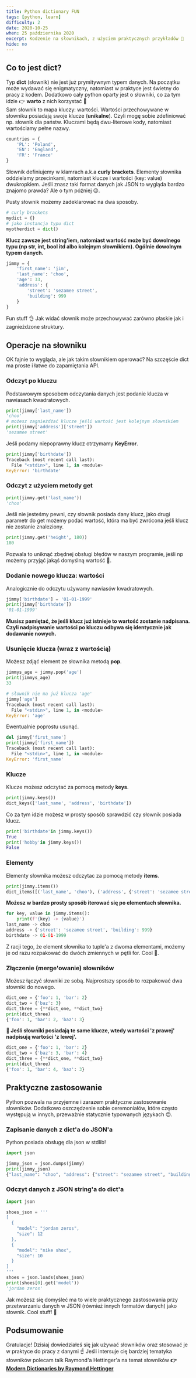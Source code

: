 ```yaml
---
title: Python dictionary FUN
tags: [python, learn]
difficulty: 2
date: 2020-10-25
when: 25 października 2020
excerpt: Kodzenie na słownikach, z użyciem praktycznych przykładów 🤏
hide: no
---
```


## Co to jest dict?

Typ **dict** (słownik) nie jest już prymitywnym typem danych. Na początku może wydawać się enigmatyczny, natomiast w praktyce jest świetny do pracy z kodem. Dodatkowo cały python oparty jest o słowniki, co za tym idzie 👉 **warto** z nich korzystać 🙂  
Sam słownik to mapa kluczy: wartości. Wartości przechowywane w słowniku posiadają swoje klucze (**unikalne**).
Czyli mogę sobie zdefiniować np. słownik dla państw. Kluczami będą dwu-literowe kody, natomiast wartościamy pełne nazwy.

```python
countries = {
    'PL': 'Poland',
    'EN': 'England',
    'FR': 'France'
}
```

Słownik definiujemy w klamrach a.k.a **curly brackets**. Elementy słownika oddzielamy przecinkami, natomiast klucze i wartości (key: value) dwukropkiem. Jeśli znasz taki format danych jak JSON to wygląda bardzo znajomo prawda? Ale o tym później 😉.

Pusty słownik możemy zadeklarować na dwa sposoby.  

```python
# curly brackets
mydict = {}
# jako instancja typu dict
myotherdict = dict()
```

**Klucz zawsze jest string'iem, natomiast wartość może być dowolnego typu (np str, int, bool itd albo kolejnym słownikiem). Ogólnie dowolnym typem danych.**  

```python
jimmy = {
    'first_name': 'jim',
    'last_name': 'choo',
    'age': 33,
    'address': {
        'street': 'sezamee street',
        'building': 999
    }
}
```

Fun stuff 👌
Jak widać słownik może przechowywać zarówno płaskie jak i zagnieżdzone struktury.  

## Operacje na słowniku

OK fajnie to wygląda, ale jak takim słownikiem operować? Na szczęście dict ma proste i łatwe do zapamiętania API.  

### Odczyt po kluczu

Podstawowym sposobem odczytania danych jest podanie klucza w nawiasach kwadratowych.  

```python
print(jimmy['last_name'])
'choo'
# możesz zagnieżdżać klucze jeśli wartość jest kolejnym słownikiem
print(jimmy['address']['street'])
'sezamee street'
```

Jeśli podamy niepoprawny klucz otrzymamy **KeyError**.  

```python
print(jimmy['birthdate'])
Traceback (most recent call last):
  File "<stdin>", line 1, in <module>
KeyError: 'birthdate'  

```

### Odczyt z użyciem metody get

```python
print(jimmy.get('last_name'))
'choo'
```

Jeśli nie jesteśmy pewni, czy słownik posiada dany klucz, jako drugi parametr do get możemy podać wartość, która ma być zwrócona jeśli klucz nie zostanie znaleziony.  

```python
print(jimmy.get('height', 180))
180
```

Pozwala to uniknąć zbędnej obsługi błędów w naszym programie, jeśli np możemy przyjąć jakąś domyślną wartość 🖖.  

### Dodanie nowego klucza: wartości

Analogicznie do odczytu używamy nawiasów kwadratowych.  

```python
jimmy['birthdate'] = '01-01-1999'
print(jimmy['birthdate'])
'01-01-1999'
```

**Musisz pamiętać, że jeśli klucz już istnieje to wartość zostanie nadpisana. Czyli nadpisywanie wartości po kluczu odbywa się identycznie jak dodawanie nowych.**  

### Usunięcie klucza (wraz z wartością)

Możesz zdjąć element ze słownika metodą **pop**.  

```python
jimmys_age = jimmy.pop('age')
print(jimmys_age)
33

# słownik nie ma już klucza 'age'
jimmy['age']
Traceback (most recent call last):
  File "<stdin>", line 1, in <module>
KeyError: 'age'
```

Ewentualnie poprostu usunąć.  

```python
del jimmy['first_name']
print(jimmy['first_name'])
Traceback (most recent call last):
  File "<stdin>", line 1, in <module>
KeyError: 'first_name'
```

### Klucze

Klucze możesz odczytać za pomocą metody **keys**.

```python
print(jimmy.keys())
dict_keys(['last_name', 'address', 'birthdate'])
```

Co za tym idzie możesz w prosty sposób sprawdzić czy słownik posiada klucz.

```python
print('birthdate'in jimmy.keys())
True
print('hobby'in jimmy.keys())
False
```

### Elementy

Elementy słownika możesz odczytac za pomocą metody **items**.

```python
print(jimmy.items())
dict_items([('last_name', 'choo'), ('address', {'street': 'sezamee street', 'building': 999}), ('birthdate', '01-01-1999')])
```

**Możesz w bardzo prosty sposób iterować się po elementach słownika.**

```python
for key, value in jimmy.items():
    print(f'{key} -> {value}')
last_name -> choo
address -> {'street': 'sezamee street', 'building': 999}
birthdate -> 01-01-1999
```

Z racji tego, że element słownika to tuple'a z dwoma elementami, możemy je od razu rozpakować do dwóch zmiennych w pętli for. Cool 🙂.

### Złączenie (merge'owanie) słowników

Możesz łączyć słowniki ze sobą. Najprostszy sposób to rozpakować dwa słowniki do nowego.

```python
dict_one = {'foo': 1, 'bar': 2}
dict_two = {'baz': 3}
dict_three = {**dict_one, **dict_two}
print(dict_three)
{'foo': 1, 'bar': 2, 'baz': 3}
```

**🧠 Jeśli słowniki posiadają te same klucze, wtedy wartości 'z prawej' nadpisują wartości 'z lewej'.**

```python
dict_one = {'foo': 1, 'bar': 2}
dict_two = {'baz': 3, 'bar': 4}
dict_three = {**dict_one, **dict_two}
print(dict_three)
{'foo': 1, 'bar': 4, 'baz': 3}
```

## Praktyczne zastosowanie

Python pozwala na przyjemne i zarazem praktyczne zastosowanie słowników. Dodatkowo oszczędzenie sobie ceremoniałów, które często występują w innych, przeważnie statycznie typowanych językach 🙃.

### Zapisanie danych z dict'a do JSON'a

Python posiada obsługę dla json w stdlib!

```python
import json

jimmy_json = json.dumps(jimmy)
print(jimmy_json)
{"last_name": "choo", "address": {"street": "sezamee street", "building": 999}, "birthdate": "01-01-1999"}
```

### Odczyt danych z JSON string'a do dict'a

```python
import json

shoes_json = '''
[
  {
    "model": "jordan zeros",
    "size": 12
  },
  {
    "model": "nike shox",
    "size": 10
  }
]
'''
shoes = json.loads(shoes_json)
print(shoes[0].get('model'))
'jordan zeros'
```

Jak możesz się domyśleć ma to wiele praktycznego zastosowania przy przetwarzaniu danych w JSON (również innych formatów danych) jako słownik.
Cool stuff! 🤖

## Podsumowanie

Gratulacje! Dzisiaj dowiedziałeś się jak używać słowników oraz stosować je w praktyce do pracy z danymi ☝️
Jeśli intersuje cię bardziej tematyka słowników polecam talk Raymond'a Hettinger'a na temat słowników **👉 [Modern Dictionaries by Raymond Hettinger](https://www.youtube.com/watch?v=p33CVV29OG8)**  
